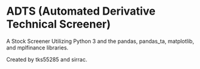 # ADTS (Automated Derivative Technical Screener)
A Stock Screener Utilizing Python 3 and the pandas, pandas_ta, matplotlib, and mplfinance libraries.

Created by tks55285 and sirrac.
